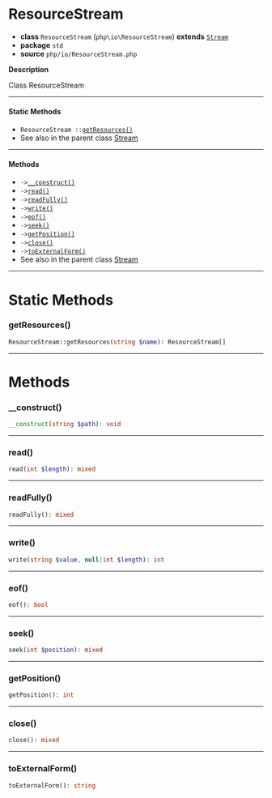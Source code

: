 # ResourceStream

- **class** `ResourceStream` (`php\io\ResourceStream`) **extends** [`Stream`](https://github.com/jphp-compiler/jphp/blob/master/jphp-runtime/api-docs/classes/php/io/Stream.md)
- **package** `std`
- **source** `php/io/ResourceStream.php`

**Description**

Class ResourceStream

---

#### Static Methods

- `ResourceStream ::`[`getResources()`](#method-getresources)
- See also in the parent class [Stream](https://github.com/jphp-compiler/jphp/blob/master/jphp-runtime/api-docs/classes/php/io/Stream.md)

---

#### Methods

- `->`[`__construct()`](#method-__construct)
- `->`[`read()`](#method-read)
- `->`[`readFully()`](#method-readfully)
- `->`[`write()`](#method-write)
- `->`[`eof()`](#method-eof)
- `->`[`seek()`](#method-seek)
- `->`[`getPosition()`](#method-getposition)
- `->`[`close()`](#method-close)
- `->`[`toExternalForm()`](#method-toexternalform)
- See also in the parent class [Stream](https://github.com/jphp-compiler/jphp/blob/master/jphp-runtime/api-docs/classes/php/io/Stream.md)

---
# Static Methods

<a name="method-getresources"></a>

### getResources()
```php
ResourceStream::getResources(string $name): ResourceStream[]
```

---
# Methods

<a name="method-__construct"></a>

### __construct()
```php
__construct(string $path): void
```

---

<a name="method-read"></a>

### read()
```php
read(int $length): mixed
```

---

<a name="method-readfully"></a>

### readFully()
```php
readFully(): mixed
```

---

<a name="method-write"></a>

### write()
```php
write(string $value, null|int $length): int
```

---

<a name="method-eof"></a>

### eof()
```php
eof(): bool
```

---

<a name="method-seek"></a>

### seek()
```php
seek(int $position): mixed
```

---

<a name="method-getposition"></a>

### getPosition()
```php
getPosition(): int
```

---

<a name="method-close"></a>

### close()
```php
close(): mixed
```

---

<a name="method-toexternalform"></a>

### toExternalForm()
```php
toExternalForm(): string
```